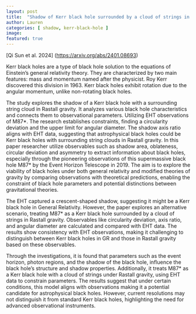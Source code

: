 ```yaml
---
layout: post
title:  "Shadow of Kerr black hole surrounded by a cloud of strings in Rastall gravity and constraints from M87"
author: Lauren
categories: [ shadow, kerr-black-hole ]
image: 
featured: true
---
```

[Qi Sun et al. 2024]
(https://arxiv.org/abs/2401.08693)

Kerr black holes are a type of black hole solution to the equations of Einstein’s general relativity theory. They are characterized by two main features: mass and momentum named after the physicist. Roy Kerr discovered this division in 1963. 
Kerr black holes exhibit rotation due to the angular momentum, unlike non-rotating black holes. 

The study explores the shadow of a Kerr black hole with a surrounding string cloud in Rastall gravity. It analyzes various black hole characteristics and connects them to observational parameters. Utilizing EHT observations of M87*. The research establishes constraints, finding a circularity deviation and the upper limit for angular diameter. The shadow axis ratio aligns with EHT data, suggesting that astrophysical black holes could be Kerr black holes with surrounding string clouds in Rastall gravity. In this paper researcher utilize observables such as shadow area, oblateness, circular deviation and asymmetry to extract information about black holes, especially through the pioneering observations of this supermassive black hole M87* by the Event Horizon Telescope in 2019. The aim is to explore the viability of black holes under both general relativity and modified theories of gravity by comparing observations with theoretical predictions, enabling the constraint of black hole parameters and potential distinctions between gravitational theories.

The EHT captured a crescent-shaped shadow, suggesting it might be a Kerr black hole in General Relativity. However, the paper explores an alternative scenario, treating M87* as a Kerr black hole surrounded by a cloud of strings in Rastall gravity. Observables like circularity deviation, axis ratio, and angular diameter are calculated and compared with EHT data. The results show consistency with EHT observations, making it challenging to distinguish between Kerr black holes in GR and those in Rastall gravity based on these observables. 

Through the investigations, it is found that parameters such as the event horizon, photon regions, and the shadow of the black hole, influence the black hole’s structure and shadow properties. Additionally, it treats M87* as a Kerr black hole with a cloud of strings under Rastall gravity, using EHT data to constrain parameters. The results suggest that under certain conditions, this model aligns with observations making it a potential candidate for astrophysical black holes. However, current resolutions may not distinguish it from standard Kerr black holes, highlighting the need for advanced observational instruments. 